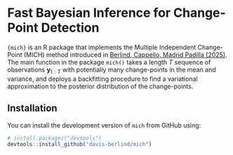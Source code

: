 
<!-- README.md is generated from README.Rmd. Please edit that file -->

# Fast Bayesian Inference for Change-Point Detection

<!-- badges: start -->
<!-- badges: end -->

`{mich}` is an R package that implements the Multiple Independent
Change-Point (MICH) method introduced in [Berlind, Cappello, Madrid
Padilla (2025)](https://arxiv.org/abs/2507.01558). The main function in
the package `mich()` takes a length $T$ sequence of observations
$\mathbf{y}_{1:T}$ with potentially many change-points in the mean and
variance, and deploys a backfitting procedure to find a variational
approximation to the posterior distribution of the change-points.

## Installation

You can install the development version of `mich` from GitHub using:

``` r
# install.packages("devtools")
devtools::install_github("davis-berlind/mich")
```
